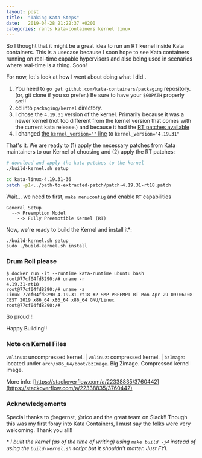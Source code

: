 ```yaml
---
layout: post
title:  "Taking Kata Steps"
date:   2019-04-28 21:22:37 +0200
categories: rants kata-containers kernel linux
---
```


So I thought that it might be a great idea to run an RT kernel inside Kata containers. This is a usecase because I soon hope to see Kata containers running on real-time capable hypervisors and also being used in scenarios where real-time is a thing. Soon!

For now, let's look at how I went about doing what I did..

1. You need to `go get github.com/kata-containers/packaging` repository. (or, git clone if you so prefer.) Be sure to have your `$GOPATH` properly set!!
1. cd into `packaging/kernel` directory.
1. I chose the `4.19.31` version of the kernel. Primarily because it was a newer kernel (not too different from the kernel version that comes with the current kata release.) and because it had the [RT patches available](https://cdn.kernel.org/pub/linux/kernel/projects/rt/4.19/patch-4.19.31-rt18.patch.xz)
1. I changed [the `kernel_version=""` line](https://github.com/kata-containers/packaging/blob/dce0558ec6d8329e81fa59c809351170f6741a7a/kernel/build-kernel.sh#L25) to `kernel_version="4.19.31"`

That's it. We are ready to (1) apply the necessary patches from Kata maintainers to our Kernel of choosing and (2) apply the RT patches:
```bash
# download and apply the kata patches to the kernel
./build-kernel.sh setup

cd kata-linux-4.19.31-36
patch -p1<../path-to-extracted-patch/patch-4.19.31-rt18.patch
```

Wait... we need to first, `make menuconfig` and enable `RT` capabilities
```
General Setup 
  --> Preemption Model
    --> Fully Preemptible Kernel (RT)
```

Now, we're ready to build the Kernel and install it\*:
```
./build-kernel.sh setup
sudo ./build-kernel.sh install
```

### Drum Roll please
```console
$ docker run -it --runtime kata-runtime ubuntu bash
root@77cf04fd8290:/# uname -r
4.19.31-rt18
root@77cf04fd8290:/# uname -a
Linux 77cf04fd8290 4.19.31-rt18 #2 SMP PREEMPT RT Mon Apr 29 09:06:08 CEST 2019 x86_64 x86_64 x86_64 GNU/Linux
root@77cf04fd8290:/# 
```

So proud!!!

Happy Building!!

### Note on Kernel Files
`vmlinux`: uncompressed kernel. |
`vmlinuz`: compressed kernel. |
`bzImage`: located under `arch/x86_64/boot/bzImage`. Big Zimage. Compressed kernel image.

More info: [https://stackoverflow.com/a/22338835/3760442](https://stackoverflow.com/a/22338835/3760442)

### Acknowledgements
Special thanks to @egernst, @rico and the great team on Slack!! Though this was my first foray into Kata Containers, I must say the folks were very welcoming. Thank you all!!

_\* I built the kernel (as of the time of writing) using `make build -j4` instead of using the `build-kernel.sh` script but it shouldn't matter. Just FYI._
